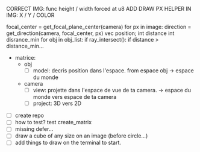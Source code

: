 
CORRECT IMG: func height / width forced at u8
ADD DRAW PX HELPER IN IMG: X / Y / COLOR

focal_center = get_focal_plane_center(camera)
for px in image:
  direction = get_direction(camera, focal_center, px)
  vec position;
  int distance
  int disrance_min 
  for obj in obj_list:
    if ray_intersect():
      if distance > distance_min...




- matrice: 
  - obj
    - [ ] model: decris position dans l'espace. from espace obj -> espace du monde
  - camera
    - [ ] view: projette dans l'espace de vue de ta camera. -> espace du monde vers espace de ta camera
    - [ ] project: 3D vers 2D

- [ ] create repo
- [ ] how to test? test create_matrix
- [ ] missing defer...
- [ ] draw a cube of any size on an image (before circle...)
- [ ] add things to draw on the terminal to start.
